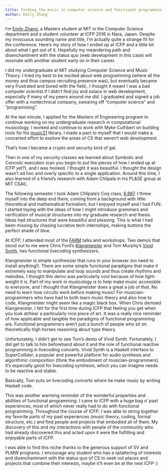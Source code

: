 ```yaml
---
title: Finding the music in computer science and functional programming
author: Emily Zhang
---
```


I’m [Emily Zhang](mailto:emzhang@mit.edu), a Masters student at MIT in
the Computer Science department and a student volunteer at ICFP 2016
in Nara, Japan. Despite my innocuous sounding name and title, I’m
actually quite a strange fit for the conference. Here’s my story of
how I ended up at ICFP and a little bit about what I got out of it.
Hopefully my meandering path and disenchantment with the status quo
(web development in this case) will resonate with another student
early on in their career.

I did my undergraduate at MIT studying Computer Science and Music
Theory. I tried my best to be excited about web programming (where all
the money and thus campus recruiting presence was), but eventually
became very frustrated and bored with the field,. I thought it meant I
was a bad computer scientist if I didn’t find joy and solace in web
development, especially if many of my peers around me did. I graduated
and signed a job offer with a nontechnical company, swearing off
“computer science” and “programming”.

At the last minute, I applied for the Masters of Engineering program
to continue working on my undergraduate research in computational
musicology. I worked and continue to work with Myke Cuthbert on
building tools for his [music21](http://web.mit.edu/music21/) library.
I made a pact to myself that I would make a concerted effort to
explore the areas of CS that weren’t web development.

That’s how I became a crypto and security kind of gal.

Then in one of my security classes we learned about Symbolic and
Concolic execution (can you begin to put the pieces of how I ended up
at ICFP yet?), and I was hooked. I thought it was beautiful. I thought
the design wasn’t ad hoc and overly specific to a single application.
Around this time, I also learned of a friend’s research with Adam
Chlipala in his PL&SE group at MIT CSAIL.

The following semester I took Adam Chlipala’s Coq class,
[6.887](https://frap.csail.mit.edu/main). I threw myself into the deep
end there, coming from a background with little theoretical and
mathematical formalism, but I enjoyed myself and I had FUN. I started
toying with the ideas of how I might introduce grammars and
verification of musical structures into my graduate research and
thesis. Ideas had structures that were beautiful and pleasing. This is
what I had been missing by chasing lucrative tech internships, making
buttons the perfect shade of blue.

At ICFP, I attended most of the
[FARM](http://functional-art.org/2016/) talks and workshops. Two demos
that stood out to me were Chris Ford’s
[Klangmeister](http://ctford.github.io/klangmeister/) and Tom Murphy’s
[Vivid Synth](http://vivid-synth.com/), two functional livecoding
synthesizers.

Klangmeister is simple synthesizer that runs in your browser (no need
to install anything!). There are some simple functional paradigms that
make it extremely easy to manipulate and loop sounds and thus create
rhythms and melodies. I thought this demo was particularly cool
because of how light-weight it is. Part of my work in musicology is to
help make music accessible to everyone, and I thought that
Klangmeister does a great a job of that. No need to learn how circuits
work before making music! For musician-programmers who have had to
both learn music theory and also how to code, Klangmeister might seem
like a magic black box. When Chris demoed Klangmeister, I felt for the
first time during ICFP that feeling you get when you look at/hear a
particularly nice piece of art. It was a really nice reminder of  how
applicable and tangible the paradigms of functional programming are.
Functional programmers aren’t just a bunch of people who sit on
theoretically high horses reasoning about type theory.

Unfortunately, I didn’t get to see Tom’s demo of Vivid Synth.
Fortunately, I did get to talk to him beforehand about it and the role
of functional reactive programming in livecoding concerts. Vivid Synth
is a Haskell interface to SuperCollider, a popular and powerful
platform for audio synthesis and algorithmic composition (think the
embodiment of musician-programmers). It’s especially good for
livecoding synthesis, which you can imagine needs to be reactive and
stable.

Basically, Tom puts on livecoding concerts where he make music by
writing Haskell code.

This was another warming reminder of the wonderful properties and
abilities of functional programming. I came to ICFP with a huge bag o’
past experiences, most of which never really had to do with functional
programming. Throughout the course of ICFP, I was able to string
together my favorite parts of my past experiences (music theory,
coding, formal structure, etc.) and find people and projects that
embodied all of them. My discovery of this and my interactions with
people of the community who had already discovered this and acted upon
it were the fulfilling and enjoyable parts of ICFP.

I was able to find this niche thanks to the generous support of SV and
PLMW programs. I encourage any student who has a splattering of
interests and disenchantment with the status quo of CS to seek out
places and projects that combine their interests, maybe it’ll even be
at the next ICFP :) 


